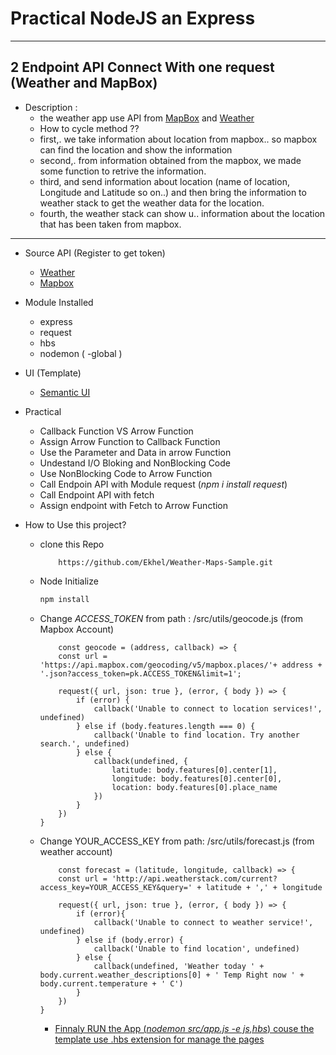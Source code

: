 # Practical NodeJS an Express
---

## 2 Endpoint API Connect With one request (Weather and MapBox)
* Description :
  - the weather app use API from [MapBox](https://www.mapbox.com) and [Weather](https://weatherstack.com)
  - How to cycle method ??
  - first,. we take information about location from mapbox.. so mapbox can find the location and show the information
  - second,. from information obtained from the mapbox, we made some function to retrive the information.
  - third, and send information about location (name of location, Longitude and Latitude so on..) and then bring the information to weather stack to get the weather data for the location.
  - fourth, the weather stack can show u.. information about the location that has been taken from mapbox.

---

* Source API (Register to get token)
  - [Weather](https://weatherstack.com/)
  - [Mapbox](https://www.mapbox.com/)

* Module Installed
  - express
  - request
  - hbs
  - nodemon ( -global )

* UI (Template)
  - [Semantic UI](https://semantic-ui.com)

* Practical
  - Callback Function VS Arrow Function
  - Assign Arrow Function to Callback Function
  - Use the Parameter and Data in arrow Function
  - Undestand I/O Bloking and NonBlocking Code
  - Use NonBlocking Code to Arrow Function
  - Call Endpoin API with Module request (*npm i install request*)
  - Call Endpoint API with fetch 
  - Assign endpoint with Fetch to Arrow Function

* How to Use this project?
  - clone this Repo 
    ```
        https://github.com/Ekhel/Weather-Maps-Sample.git
    ```

  - Node Initialize
    ```javascript
    npm install
    ```

  - Change *ACCESS_TOKEN* from path : /src/utils/geocode.js (from Mapbox Account)
    ```JSX
        const geocode = (address, callback) => {
        const url = 'https://api.mapbox.com/geocoding/v5/mapbox.places/'+ address + '.json?access_token=pk.ACCESS_TOKEN&limit=1';

        request({ url, json: true }, (error, { body }) => {
            if (error) {
                callback('Unable to connect to location services!', undefined)
            } else if (body.features.length === 0) {
                callback('Unable to find location. Try another search.', undefined)
            } else {
                callback(undefined, {
                    latitude: body.features[0].center[1],
                    longitude: body.features[0].center[0],
                    location: body.features[0].place_name
                })
            }
        })
    }
    ```

  - Change YOUR_ACCESS_KEY from path: /src/utils/forecast.js (from weather account)
    ```JSX
        const forecast = (latitude, longitude, callback) => {
        const url = 'http://api.weatherstack.com/current?access_key=YOUR_ACCESS_KEY&query=' + latitude + ',' + longitude

        request({ url, json: true }, (error, { body }) => {
            if (error){
                callback('Unable to connect to weather service!', undefined)
            } else if (body.error) {
                callback('Unable to find location', undefined)
            } else {
                callback(undefined, 'Weather today ' + body.current.weather_descriptions[0] + ' Temp Right now ' + body.current.temperature + ' C')
            }
        })
    }
    ```

    - [Finnaly RUN the App (*nodemon src/app.js -e js,hbs*) couse the template use .hbs extension for manage the pages](https://expressjs.com/en/starter/generator.html)
